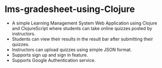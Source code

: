 # lms-gradesheet-using-Clojure
- A simple Learning Management System Web Application using Clojure and ClojureScript where students can take online quizzes posted by instructors.
- Students can view their results in the result bar after submitting their quizzes.
- Instructors can upload quizzes using simple JSON format.
- Supports sign up and sign in feature.
- Supports Google Authentication service. 

